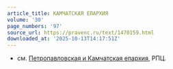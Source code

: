 ```yaml
---
article_title: КАМЧАТСКАЯ ЕПАРХИЯ
volume: '30'
page_numbers: '97'
source_url: https://pravenc.ru/text/1470159.html
downloaded_at: '2025-10-13T14:17:51Z'
---
```


- см. [Петропавловская и Камчатская епархия](<https://pravenc.ru/text/Петропавловская и Камчатская епархия.html>), РПЦ.
